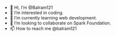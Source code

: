 - 👋 Hi, I’m @Balram121
- 👀 I’m interested in coding.
- 🌱 I’m currently learning web development.
- 💞️ I’m looking to collaborate on Spark Foundation.
- 📫 How to reach me @balram121

<!---
Balram121/Balram121 is a ✨ special ✨ repository because its `README.md` (this file) appears on your GitHub profile.
You can click the Preview link to take a look at your changes.
--->
